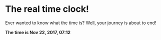 # The real time clock!

Ever wanted to know what the time is? Well, your journey is about to end!

**The time is Nov 22, 2017, 07:12**